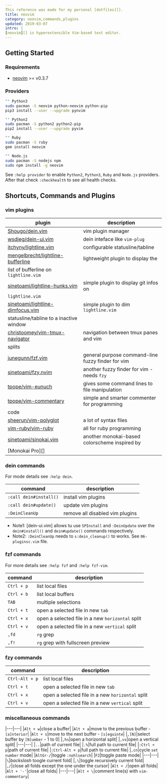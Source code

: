 ```yaml
---
This reference was made for my personal [dotfiles][].
title: neovim
category: neovim,commands,plugins
updated: 2019-03-07
intro: |
[neovim][] is hyperextensible Vim-based text editor. 
---
```


Getting Started
---------------
### Requirements
- [neovim][] >= v0.3.7

### Providers
```bash
"" Python3
sudo pacman -S neovim python-neovim python-pip
pip3 install --user --upgrade pynvim

"" Python2
sudo pacman -S python2 python2-pip
pip2 install --user --upgrade pyvim

"" Ruby
sudo pacman -S ruby
gem install neovim

"" Node.js
sudo pacman -S nodejs npm
sudo npm install -g neovim
```
See `:help provider` to enable `Python2`, `Python3`, `Ruby` and `Node.js` 
providers. After that check `:checkhealth` to see all health checks.

Shortcuts, Commands and Plugins
-------------------------------
### vim plugins
|plugin|description|
|---|---|
|[Shougo/dein.vim][]|vim plugin manager|
|[wsdjeg/dein-ui.vim][]|dein inteface like `vim-plug`|
|[itchyny/lightline.vim][]|configurable statusline/tabline|
|[mengelbrecht/lightline-bufferline][]|lightweight plugin to display the 
list of bufferline on `lightline.vim`|
|[sinetoami/lightline-hunks.vim][]|simple plugin to display git infos on 
`lightline.vim`|
|[sinetoami/lightline-dimfocus.vim][]|simple plugin to dim `lightline.vim` 
statusline/tabline to a inactive window|
|[christoomey/vim-tmux-navigator][]|navigation between tmux panes and vim 
splits|
|[junegunn/fzf.vim][]|general purpose command-line fuzzy finder for vim|
|[sinetoami/fzy.nvim][]|another fuzzy finder for vim - needs `fzy`|
|[tpope/vim-eunuch][]|gives some command lines to file manipulation|
|[tpope/vim-commentary][]|simple and smarter commenter for programming 
code|
|[sheerun/vim-polyglot][]|a lot of syntax files|
|[vim-ruby/vim-ruby][]|all for ruby programming|
|[sinetoami/sinokai.vim][]|another monokai-based colorscheme inspired by 
[Monokai Pro][]|

### dein commands
For mode details see `:help dein`.

|command|description|
|---|---|
|`:call dein#install()`|install vim plugins|
|`:call dein#update()`|update vim plugins|
|`:DeinCleanUp`|remove all disabled vim plugins|
- Note1: [dein-ui.vim] allows tu use `SPInstall` and `:DeinUpdate` over the
`dein#install()` and `dein#update()` commands respectively.
- Note2: `:DeinCleanUp` needs to `s:dein_cleanup()` to works. See `06-pluginsc.vim` file.

### fzf commands
For more details see `:help fzf` and `:help fzf-vim`.

|command|description|
|---|---|
|`Ctrl + p`|list local files|
|`Ctrl + b`|list local buffers|
|`TAB`|multiple selections|
|`Ctrl + t`|open a selected file in new `tab`|
|`Ctrl + x`|open a selected file in a new `horizontal` split|
|`Ctrl + v`|open a selected file in a new `vertical` split|
|`,fd`|`rg` grep|
|`,f!`|`rg` grep with fullscreen preview|

### fzy commands
|command|description|
|---|---|
|`Ctrl-Alt + p`|list local files|
|`Ctrl + t`|open a selected file in new `tab`|
|`Ctrl + x`|open a selected file in a new `horizontal` split|
|`Ctrl + v`|open a selected file in a new `vertical` split|

### miscellaneous commands
|---|---|
|`Alt + w`|close a buffer|
|`Alt + a`|move to the previous buffer - `[a]nterior`|
|`Alt + s`|move to the next buffer - `[s]eguinte`|
|`,[N]`|select buffer by `[N]umber` - 1 to 0|
|`,hs`|open a horizontal split|
|`,vs`|open a vertical split|
|---|---|
|`..`|path of current file|
|`.%`|full path to current file|
|`:Ctrl + p`|path of current file|
|`:Ctrl-Alt + p`|full path to current file|
|`,cn`|cycle `set number` mode|
|`AltGr-/`|toggle `:nohlsearch`|
|`F2`|toggle paste mode|
|---|---|
|`\`|*backslash* toogle current fold|
|`,\`|toggle recursively current fold|
|`,/`|close all folds except the one under the cursor|
|`Alt + /`|open all folds|
|`Alt + '-'`|close all folds|
|---|---|
|`Alt + \`|comment line(s) with `vim-commentary`|

[dotfiles]: https://github.com/sinetoami/dotfiles
[neovim]: https://neovim.io
[Shougo/dein.vim]: https://github.com/Shougo/dein.vim
[wsdjeg/dein-ui.vim]: https://github.com/wsdjeg/dein-ui.vim
[itchyny/lightline.vim]: https://github.com/itchyny/lightline.vim
[mengelbrecht/lightline-bufferline]: https://github.com/mengelbrecht/lightline-bufferline
[sinetoami/lightline-hunks.vim]: https://github.com/sinetoami/lightline-hunks
[sinetoami/lightline-dimfocus.vim]: https://github.com/sinetoami/lightline-dimfocus.vim
[christoomey/vim-tmux-navigator]: https://github.com/christoomey/vim-tmux-navigator
[junegunn/fzf.vim]: https://github.com/junegunn/fzf.vim
[sinetoami/fzy.nvim]: https://github.com/nannery/neovim-fuzzy
[tpope/vim-eunuch]: https://github.com/tpope/vim-eunuch
[tpope/vim-commentary]: https://github.com/tpope/vim-commentary
[sheerun/vim-polyglot]: https://github.com/sheerun/vim-polyglot
[vim-ruby/vim-ruby]: https://github.com/vim-ruby/vim-ruby
[sinetoami/sinokai.vim]: https://github.com/sinetoami/sinokai.vim
[`Monokai Pro`]: https://monokai.pro/
[``]: https://github.com/
[``]: https://github.com/
[``]: https://github.com/
[``]: https://github.com/
[``]: https://github.com/
[``]: https://github.com/

